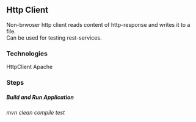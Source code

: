 ## Http Client
Non-brwoser http client reads content of http-response and writes it to a file. <br />
Can be used for testing rest-services.


### Technologies
HttpClient Apache


### Steps
##### Build and Run Application
*mvn clean compile test*










